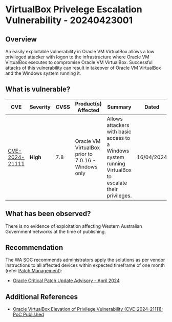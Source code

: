 # VirtualBox Privelege Escalation Vulnerability - 20240423001

## Overview

An easily exploitable vulnerability in Oracle VM VirtualBox allows a low privileged attacker with logon to the infrastructure where Oracle VM VirtualBox executes to compromise Oracle VM VirtualBox. Successful attacks of this vulnerability can result in takeover of Oracle VM VirtualBox and the Windows system running it.

## What is vulnerable?

| CVE    | Severity     | CVSS | Product(s) Affected | Summary | Dated |
| ------ | ------------ | ---- | ------------------- | ------- | ----- |
| [CVE-2024-21111](https://nvd.nist.gov/vuln/detail/CVE-2024-21111) | **High** | 7.8  | Oracle VM VirtualBox prior to 7.0.16 - Windows only  | Allows attackers with basic access to a Windows system running VirtualBox to escalate their privileges.        | 16/04/2024      |

## What has been observed?

There is no evidence of exploitation affecting Western Australian Government networks at the time of publishing.

## Recommendation

The WA SOC recommends administrators apply the solutions as per vendor instructions to all affected devices within expected timeframe of one month (refer [Patch Management](../guidelines/patch-management.md)):

- [Oracle Critical Patch Update Advisory - April 2024](https://www.oracle.com/security-alerts/cpuapr2024.html#AppendixOVIR)

## Additional References

- [Oracle VirtualBox Elevation of Privilege Vulnerability (CVE-2024-21111): PoC Published](https://securityonline.info/oracle-virtualbox-elevation-of-privilege-vulnerability-cve-2024-21111-poc-published/)
